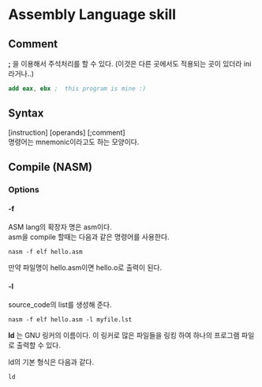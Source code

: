 # Assembly Language skill

## Comment
**;** 을 이용해서 주석처리를 할 수 있다. (이것은 다른 곳에서도 적용되는 곳이 있더라 ini 라거나..)  
```nasm
add eax, ebx ;  this program is mine :)
```

## Syntax
[instruction] [operands] [;comment]  
명령어는 mnemonic이라고도 하는 모양이다.

## Compile (NASM)
### Options
#### -f
ASM lang의 확장자 명은 asm이다.  
asm을 compile 할때는 다음과 같은 명령어를 사용한다.  
```command
nasm -f elf hello.asm
```
만약 파일명이 hello.asm이면 hello.o로 출력이 된다.  

#### -l
source_code의 list를 생성해 준다.
```command
nasm -f elf hello.asm -l myfile.lst
```

**ld** 는 GNU 링커의 이름이다. 이 링커로 많은 파일들을 링킹 하여 하나의 프로그램 파일로 출력할 수 있다.

ld의 기본 형식은 다음과 같다.
```linux
ld
```
